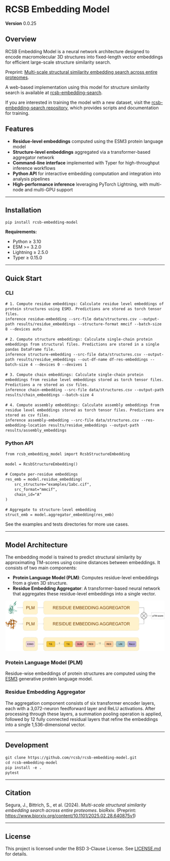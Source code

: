 # RCSB Embedding Model

**Version** 0.0.25


## Overview

RCSB Embedding Model is a neural network architecture designed to encode macromolecular 3D structures into fixed-length vector embeddings for efficient large-scale structure similarity search.

Preprint: [Multi-scale structural similarity embedding search across entire proteomes](https://www.biorxiv.org/content/10.1101/2025.02.28.640875v1).

A web-based implementation using this model for structure similarity search is available at [rcsb-embedding-search](http://embedding-search.rcsb.org).

If you are interested in training the model with a new dataset, visit the [rcsb-embedding-search repository](https://github.com/bioinsilico/rcsb-embedding-search), which provides scripts and documentation for training.


## Features

- **Residue-level embeddings** computed using the ESM3 protein language model  
- **Structure-level embeddings** aggregated via a transformer-based aggregator network  
- **Command-line interface** implemented with Typer for high-throughput inference workflows  
- **Python API** for interactive embedding computation and integration into analysis pipelines  
- **High-performance inference** leveraging PyTorch Lightning, with multi-node and multi-GPU support  

---

## Installation

    pip install rcsb-embedding-model

**Requirements:**

- Python ≥ 3.10
- ESM >= 3.2.0
- Lightning ≥ 2.5.0 
- Typer ≥ 0.15.0

---

## Quick Start

### CLI

    # 1. Compute residue embeddings: Calculate residue level embeddings of protein structures using ESM3. Predictions are stored as torch tensor files.
    inference residue-embedding --src-file data/structures.csv --output-path results/residue_embeddings --structure-format mmcif --batch-size 8 --devices auto

    # 2. Compute structure embeddings: Calculate single-chain protein embeddings from structural files. Predictions are stored in a single pandas DataFrame file.
    inference structure-embedding --src-file data/structures.csv --output-path results/residue_embeddings --out-df-name df-res-embeddings --batch-size 4 --devices 0 --devives 1

    # 3. Compute chain embeddings: Calculate single-chain protein embeddings from residue level embeddings stored as torch tensor files. Predictions a re stored as csv files.
    inference chain-embedding --src-file data/structures.csv --output-path results/chain_embeddings --batch-size 4

    # 4. Compute assembly embeddings: Calculate assembly embeddings from residue level embeddings stored as torch tensor files. Predictions are stored as csv files.
    inference assembly-embedding --src-file data/structures.csv --res-embedding-location results/residue_embeddings --output-path results/assembly_embeddings

### Python API

    from rcsb_embedding_model import RcsbStructureEmbedding

    model = RcsbStructureEmbedding()

    # Compute per-residue embeddings
    res_emb = model.residue_embedding(
        src_structure="examples/1abc.cif",
        src_format="mmcif",
        chain_id="A"
    )

    # Aggregate to structure-level embedding
    struct_emb = model.aggregator_embedding(res_emb)

See the examples and tests directories for more use cases.

---

## Model Architecture

The embedding model is trained to predict structural similarity by approximating TM-scores using cosine distances between embeddings. It consists of two main components:

- **Protein Language Model (PLM)**: Computes residue-level embeddings from a given 3D structure.
- **Residue Embedding Aggregator**: A transformer-based neural network that aggregates these residue-level embeddings into a single vector.

![Embedding model architecture](assets/embedding-model-architecture.png)

### **Protein Language Model (PLM)**
Residue-wise embeddings of protein structures are computed using the [ESM3](https://www.evolutionaryscale.ai/) generative protein language model.

### **Residue Embedding Aggregator**
The aggregation component consists of six transformer encoder layers, each with a 3,072-neuron feedforward layer and ReLU activations. After processing through these layers, a summation pooling operation is applied, followed by 12 fully connected residual layers that refine the embeddings into a single 1,536-dimensional vector.

---

## Development

    git clone https://github.com/rcsb/rcsb-embedding-model.git
    cd rcsb-embedding-model
    pip install -e .
    pytest

---

## Citation

Segura, J., Bittrich, S., et al. (2024). *Multi-scale structural similarity embedding search across entire proteomes*. bioRxiv. (Preprint: https://www.biorxiv.org/content/10.1101/2025.02.28.640875v1)

---

## License

This project is licensed under the BSD 3-Clause License. See [LICENSE.md](LICENSE.md) for details.
